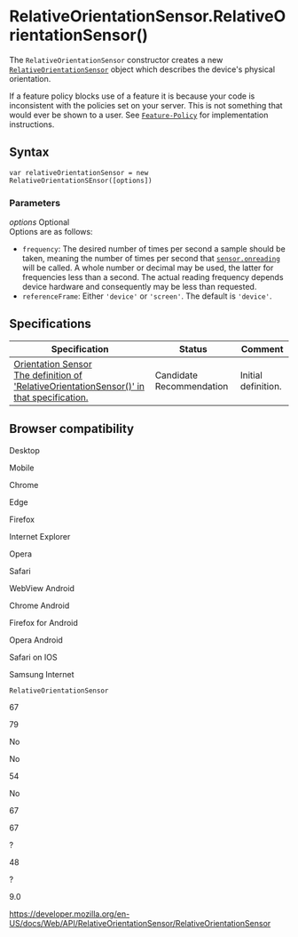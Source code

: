 RelativeOrientationSensor.RelativeOrientationSensor()
=====================================================

The `RelativeOrientationSensor` constructor creates a new [`RelativeOrientationSensor`](../relativeorientationsensor) object which describes the device's physical orientation.

If a feature policy blocks use of a feature it is because your code is inconsistent with the policies set on your server. This is not something that would ever be shown to a user. See [`Feature-Policy`](https://developer.mozilla.org/en-US/docs/Web/HTTP/Headers/Feature-Policy) for implementation instructions.

Syntax
------

    var relativeOrientationSensor = new RelativeOrientationSEnsor([options])

### Parameters

 *options* <span class="badge inline optional">Optional</span>   
Options are as follows:

-   `frequency`: The desired number of times per second a sample should be taken, meaning the number of times per second that [`sensor.onreading`](../sensor/onreading) will be called. A whole number or decimal may be used, the latter for frequencies less than a second. The actual reading frequency depends device hardware and consequently may be less than requested.
-   `referenceFrame`: Either `'device'` or `'screen'`. The default is `'device'`.

Specifications
--------------

<table><thead><tr class="header"><th>Specification</th><th>Status</th><th>Comment</th></tr></thead><tbody><tr class="odd"><td><a href="https://www.w3.org/TR/orientation-sensor/#dom-relativeorientationsensor-relativeorientationsensor">Orientation Sensor<br />
<span class="small">The definition of 'RelativeOrientationSensor()' in that specification.</span></a></td><td><span class="spec-cr">Candidate Recommendation</span></td><td>Initial definition.</td></tr></tbody></table>

Browser compatibility
---------------------

Desktop

Mobile

Chrome

Edge

Firefox

Internet Explorer

Opera

Safari

WebView Android

Chrome Android

Firefox for Android

Opera Android

Safari on IOS

Samsung Internet

`RelativeOrientationSensor`

67

79

No

No

54

No

67

67

?

48

?

9.0

<a href="https://developer.mozilla.org/en-US/docs/Web/API/RelativeOrientationSensor/RelativeOrientationSensor" class="_attribution-link">https://developer.mozilla.org/en-US/docs/Web/API/RelativeOrientationSensor/RelativeOrientationSensor</a>
